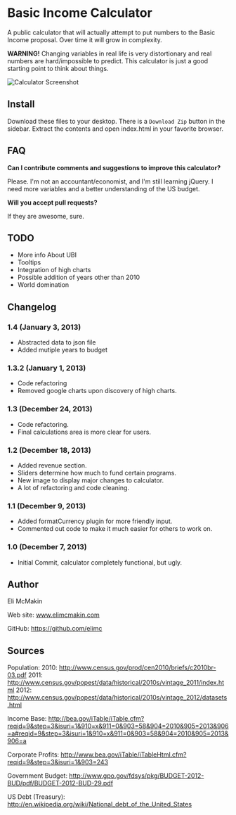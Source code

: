 **Basic Income Calculator**
===========================

A public calculator that will actually attempt to put numbers to the Basic Income proposal. Over time it will grow in complexity.

**WARNING!** Changing variables in real life is very distortionary and real numbers are hard/impossible to predict. This calculator is just a good starting point to think about things.

![Calculator Screenshot](https://raw.github.com/elimc/basic-income/master/images/ubi_calculator_1_3.PNG "Basic Income Calculator Image")

Install
-------

Download these files to your desktop. There is a `Download Zip` button in the sidebar. Extract the contents and open index.html in your favorite browser.

FAQ
---

__Can I contribute comments and suggestions to improve this calculator?__

Please. I'm not an accountant/economist, and I'm still learning jQuery. I need more variables and a better understanding of the US budget.

__Will you accept pull requests?__

If they are awesome, sure.

TODO
----

* More info About UBI
* Tooltips
* Integration of high charts
* Possible addition of years other than 2010
* World domination

Changelog
---------

### 1.4 (January 3, 2013)
* Abstracted data to json file
* Added mutiple years to budget

### 1.3.2 (January 1, 2013)
* Code refactoring
* Removed google charts upon discovery of high charts.

### 1.3 (December 24, 2013)
* Code refactoring.
* Final calculations area is more clear for users.

### 1.2 (December 18, 2013)
* Added revenue section.
* Sliders determine how much to fund certain programs.
* New image to display major changes to calculator.
* A lot of refactoring and code cleaning.

### 1.1 (December 9, 2013)
* Added formatCurrency plugin for more friendly input.
* Commented out code to make it much easier for others to work on.

### 1.0 (December 7, 2013)
* Initial Commit, calculator completely functional, but ugly.

Author
------

Eli McMakin

Web site: www.elimcmakin.com

GitHub: https://github.com/elimc

Sources
-------

Population:
2010: http://www.census.gov/prod/cen2010/briefs/c2010br-03.pdf
2011: http://www.census.gov/popest/data/historical/2010s/vintage_2011/index.html
2012: http://www.census.gov/popest/data/historical/2010s/vintage_2012/datasets.html

Income Base:
http://bea.gov/iTable/iTable.cfm?reqid=9&step=3&isuri=1&910=x&911=0&903=58&904=2010&905=2013&906=a#reqid=9&step=3&isuri=1&910=x&911=0&903=58&904=2010&905=2013&906=a

Corporate Profits:
http://www.bea.gov/iTable/iTableHtml.cfm?reqid=9&step=3&isuri=1&903=243

Government Budget:
http://www.gpo.gov/fdsys/pkg/BUDGET-2012-BUD/pdf/BUDGET-2012-BUD-29.pdf

US Debt (Treasury):
http://en.wikipedia.org/wiki/National_debt_of_the_United_States